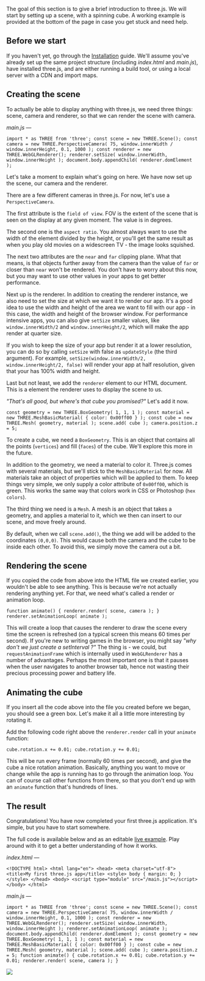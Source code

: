  

The goal of this section is to give a brief introduction to three.js. We will start by setting up a scene, with a spinning cube. A working example is provided at the bottom of the page in case you get stuck and need help.

Before we start
---------------

If you haven't yet, go through the [Installation](#manual/introduction/Installation) guide. We'll assume you've already set up the same project structure (including _index.html_ and _main.js_), have installed three.js, and are either running a build tool, or using a local server with a CDN and import maps.

Creating the scene
------------------

To actually be able to display anything with three.js, we need three things: scene, camera and renderer, so that we can render the scene with camera.

_main.js —_

`import * as THREE from 'three'; const scene = new THREE.Scene(); const camera = new THREE.PerspectiveCamera( 75, window.innerWidth / window.innerHeight, 0.1, 1000 ); const renderer = new THREE.WebGLRenderer(); renderer.setSize( window.innerWidth, window.innerHeight ); document.body.appendChild( renderer.domElement );`

Let's take a moment to explain what's going on here. We have now set up the scene, our camera and the renderer.

There are a few different cameras in three.js. For now, let's use a `PerspectiveCamera`.

The first attribute is the `field of view`. FOV is the extent of the scene that is seen on the display at any given moment. The value is in degrees.

The second one is the `aspect ratio`. You almost always want to use the width of the element divided by the height, or you'll get the same result as when you play old movies on a widescreen TV - the image looks squished.

The next two attributes are the `near` and `far` clipping plane. What that means, is that objects further away from the camera than the value of `far` or closer than `near` won't be rendered. You don't have to worry about this now, but you may want to use other values in your apps to get better performance.

Next up is the renderer. In addition to creating the renderer instance, we also need to set the size at which we want it to render our app. It's a good idea to use the width and height of the area we want to fill with our app - in this case, the width and height of the browser window. For performance intensive apps, you can also give `setSize` smaller values, like `window.innerWidth/2` and `window.innerHeight/2`, which will make the app render at quarter size.

If you wish to keep the size of your app but render it at a lower resolution, you can do so by calling `setSize` with false as `updateStyle` (the third argument). For example, `setSize(window.innerWidth/2, window.innerHeight/2, false)` will render your app at half resolution, given that your <canvas> has 100% width and height.

Last but not least, we add the `renderer` element to our HTML document. This is a <canvas> element the renderer uses to display the scene to us.

_"That's all good, but where's that cube you promised?"_ Let's add it now.

`const geometry = new THREE.BoxGeometry( 1, 1, 1 ); const material = new THREE.MeshBasicMaterial( { color: 0x00ff00 } ); const cube = new THREE.Mesh( geometry, material ); scene.add( cube ); camera.position.z = 5;`

To create a cube, we need a `BoxGeometry`. This is an object that contains all the points (`vertices`) and fill (`faces`) of the cube. We'll explore this more in the future.

In addition to the geometry, we need a material to color it. Three.js comes with several materials, but we'll stick to the `MeshBasicMaterial` for now. All materials take an object of properties which will be applied to them. To keep things very simple, we only supply a color attribute of `0x00ff00`, which is green. This works the same way that colors work in CSS or Photoshop (`hex colors`).

The third thing we need is a `Mesh`. A mesh is an object that takes a geometry, and applies a material to it, which we then can insert to our scene, and move freely around.

By default, when we call `scene.add()`, the thing we add will be added to the coordinates `(0,0,0)`. This would cause both the camera and the cube to be inside each other. To avoid this, we simply move the camera out a bit.

Rendering the scene
-------------------

If you copied the code from above into the HTML file we created earlier, you wouldn't be able to see anything. This is because we're not actually rendering anything yet. For that, we need what's called a render or animation loop.

`function animate() { renderer.render( scene, camera ); } renderer.setAnimationLoop( animate );`

This will create a loop that causes the renderer to draw the scene every time the screen is refreshed (on a typical screen this means 60 times per second). If you're new to writing games in the browser, you might say _"why don't we just create a setInterval ?"_ The thing is - we could, but `requestAnimationFrame` which is internally used in `WebGLRenderer` has a number of advantages. Perhaps the most important one is that it pauses when the user navigates to another browser tab, hence not wasting their precious processing power and battery life.

Animating the cube
------------------

If you insert all the code above into the file you created before we began, you should see a green box. Let's make it all a little more interesting by rotating it.

Add the following code right above the `renderer.render` call in your `animate` function:

`cube.rotation.x += 0.01; cube.rotation.y += 0.01;`

This will be run every frame (normally 60 times per second), and give the cube a nice rotation animation. Basically, anything you want to move or change while the app is running has to go through the animation loop. You can of course call other functions from there, so that you don't end up with an `animate` function that's hundreds of lines.

The result
----------

Congratulations! You have now completed your first three.js application. It's simple, but you have to start somewhere.

The full code is available below and as an editable [live example](https://jsfiddle.net/tswh48fL/). Play around with it to get a better understanding of how it works.

_index.html —_

`<!DOCTYPE html> <html lang="en"> <head> <meta charset="utf-8"> <title>My first three.js app</title> <style> body { margin: 0; } </style> </head> <body> <script type="module" src="/main.js"></script> </body> </html>`

_main.js —_

`import * as THREE from 'three'; const scene = new THREE.Scene(); const camera = new THREE.PerspectiveCamera( 75, window.innerWidth / window.innerHeight, 0.1, 1000 ); const renderer = new THREE.WebGLRenderer(); renderer.setSize( window.innerWidth, window.innerHeight ); renderer.setAnimationLoop( animate ); document.body.appendChild( renderer.domElement ); const geometry = new THREE.BoxGeometry( 1, 1, 1 ); const material = new THREE.MeshBasicMaterial( { color: 0x00ff00 } ); const cube = new THREE.Mesh( geometry, material ); scene.add( cube ); camera.position.z = 5; function animate() { cube.rotation.x += 0.01; cube.rotation.y += 0.01; renderer.render( scene, camera ); }`

![](https://threejs.org/files/ic_mode_edit_black_24dp.svg)
